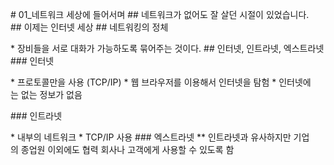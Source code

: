 # 01_네트워크 세상에 들어서며
## 네트워크가 없어도 잘 살던 시절이 있었습니다.
## 이제는 인터넷 세상
## 네트워킹의 정체

* 장비들을 서로 대화가 가능하도록 묶어주는 것이다.
## 인터넷, 인트라넷, 엑스트라넷
### 인터넷

* 프로토콜만을 사용 (TCP/IP)
* 웹 브라우저를 이용해서 인터넷을 탐험
* 인터넷에는 없는 정보가 없음

### 인트라넷

* 내부의 네트워크
* TCP/IP 사용
### 엑스트라넷
** 인트라넷과 유사하지만 기업의 종업원 이외에도 협력 회사나 고객에게 사용할 수 있도록 함
